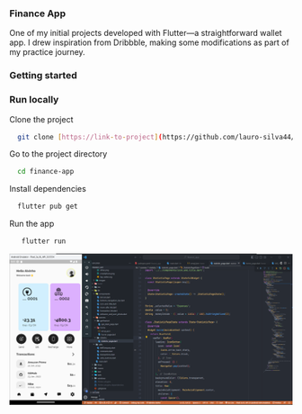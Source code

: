 ### Finance App

One of my initial projects developed with Flutter—a straightforward wallet app. I drew inspiration from Dribbble, making some modifications as part of my practice journey.
 ### Getting started

### Run locally

Clone the project

```bash
  git clone [https://link-to-project](https://github.com/lauro-silva44/finance-app)
```

Go to the project directory

```bash
  cd finance-app
```

Install dependencies

```bash
  flutter pub get
```

Run the app

```bash
   flutter run
```

![Project-Screen](assets/images/screen-shot.png)
